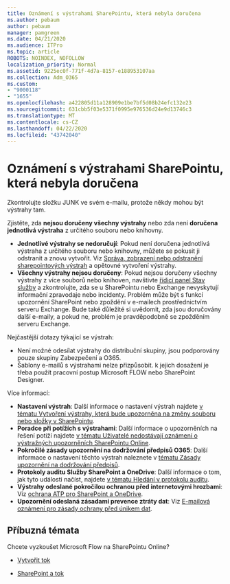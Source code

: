 ```yaml
---
title: Oznámení s výstrahami SharePointu, která nebyla doručena
ms.author: pebaum
author: pebaum
manager: pamgreen
ms.date: 04/21/2020
ms.audience: ITPro
ms.topic: article
ROBOTS: NOINDEX, NOFOLLOW
localization_priority: Normal
ms.assetid: 9225ec0f-771f-4d7a-8157-e188953107aa
ms.collection: Adm_O365
ms.custom:
- "9000118"
- "1655"
ms.openlocfilehash: a422805d11a128909e1be7bf5d08b24efc132e23
ms.sourcegitcommit: 631cbb5f03e5371f0995e976536d24e9d13746c3
ms.translationtype: MT
ms.contentlocale: cs-CZ
ms.lasthandoff: 04/22/2020
ms.locfileid: "43742040"
---
```

# <a name="sharepoint-alert-notifications-not-delivered"></a>Oznámení s výstrahami SharePointu, která nebyla doručena

Zkontrolujte složku JUNK ve svém e-mailu, protože někdy mohou být výstrahy tam.

Zjistěte, zda **nejsou doručeny všechny výstrahy** nebo zda není **doručena jednotlivá výstraha** z určitého souboru nebo knihovny.

- **Jednotlivé výstrahy se nedoručují**: Pokud není doručena jednotlivá výstraha z určitého souboru nebo knihovny, můžete se pokusit ji odstranit a znovu vytvořit. Viz [Správa, zobrazení nebo odstranění sharepointových výstrah](https://support.office.com/article/manage-view-or-delete-sharepoint-alerts-99dfb19c-9a90-4a8c-aba1-aa8c8afb0de2) a opětovné vytvoření výstrahy.
- **Všechny výstrahy nejsou doručeny**: Pokud nejsou doručeny všechny výstrahy z více souborů nebo knihoven, navštivte [řídicí panel Stav služby](https://admin.microsoft.com/AdminPortal/Home#/servicehealth) a zkontrolujte, zda se u SharePointu nebo Exchange nevyskytují informační zpravodaje nebo incidenty. Problém může být s funkcí upozornění SharePoint nebo zpoždění v e-mailech prostřednictvím serveru Exchange. Bude také důležité si uvědomit, zda jsou doručovány další e-maily, a pokud ne, problém je pravděpodobně se zpožděním serveru Exchange.

Nejčastější dotazy týkající se výstrah:

- Není možné odesílat výstrahy do distribuční skupiny, jsou podporovány pouze skupiny Zabezpečení a O365.
- Šablony e-mailů s výstrahami nelze přizpůsobit. k jejich dosažení je třeba použít pracovní postup Microsoft FLOW nebo SharePoint Designer.

Více informací:

- **Nastavení výstrah**: Další informace o nastavení výstrah najdete [v tématu Vytvoření výstrahy, která bude upozorněna na změny souboru nebo složky v SharePointu](https://support.office.com/article/create-an-alert-to-get-notified-when-a-file-or-folder-changes-in-sharepoint-e5a79e7b-a146-46da-a9ef-d65409ba8918).
- **Poradce při potížích s výstrahami**: Další informace o upozorněních na řešení potíží najdete [v tématu Uživatelé nedostávají oznámení o výstražných upozorněních SharePointu Online](https://docs.microsoft.com/sharepoint/support/sites/no-alert-notifications).
- **Pokročilé zásady upozornění na dodržování předpisů O365**: Další informace o nastavení těchto výstrah naleznete v [tématu Zásady upozornění na dodržování předpisů](https://docs.microsoft.com/office365/securitycompliance/alert-policies).
- **Protokoly auditu Služby SharePoint a OneDrive**: Další informace o tom, jak tyto události načíst, najdete [v tématu Hledání v protokolu auditu](https://docs.microsoft.com/office365/securitycompliance/search-the-audit-log-in-security-and-compliance#search-the-audit-log).
- **Výstrahy odeslané pokročilou ochranou před internetovými hrozbami**: Viz [ochrana ATP pro SharePoint a OneDrive](https://docs.microsoft.com/office365/securitycompliance/atp-for-spo-odb-and-teams).
- **Upozornění odeslaná zásadami prevence ztráty dat**: Viz [E-mailová oznámení pro zásady ochrany před únikem dat](https://docs.microsoft.com/office365/securitycompliance/use-notifications-and-policy-tips).

## <a name="related-topics"></a>Příbuzná témata

Chcete vyzkoušet Microsoft Flow na SharePointu Online?

- [Vytvořit tok](https://support.office.com/article/a9c3e03b-0654-46af-a254-20252e580d01)

- [SharePoint a tok](https://flow.microsoft.com//blog/sharepoint-and-flow/)
